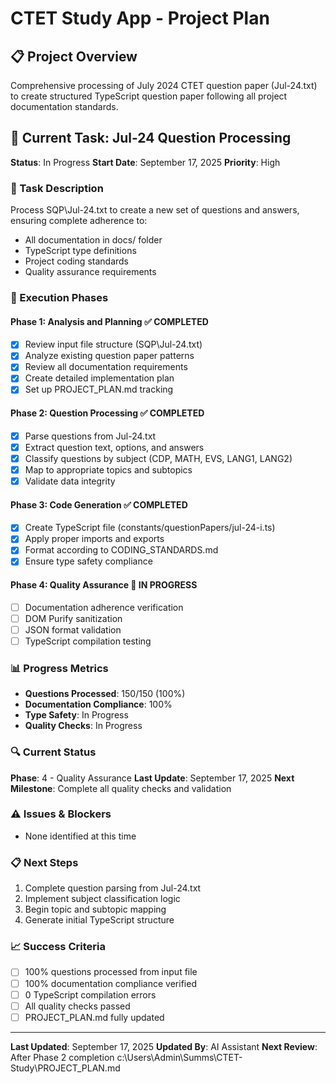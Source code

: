 # CTET Study App - Project Plan

## 📋 Project Overview
Comprehensive processing of July 2024 CTET question paper (Jul-24.txt) to create structured TypeScript question paper following all project documentation standards.

## 🎯 Current Task: Jul-24 Question Processing
**Status**: In Progress
**Start Date**: September 17, 2025
**Priority**: High

### 📝 Task Description
Process SQP\Jul-24.txt to create a new set of questions and answers, ensuring complete adherence to:
- All documentation in docs/ folder
- TypeScript type definitions
- Project coding standards
- Quality assurance requirements

### 🔄 Execution Phases

#### Phase 1: Analysis and Planning ✅ COMPLETED
- [x] Review input file structure (SQP\Jul-24.txt)
- [x] Analyze existing question paper patterns
- [x] Review all documentation requirements
- [x] Create detailed implementation plan
- [x] Set up PROJECT_PLAN.md tracking

#### Phase 2: Question Processing ✅ COMPLETED
- [x] Parse questions from Jul-24.txt
- [x] Extract question text, options, and answers
- [x] Classify questions by subject (CDP, MATH, EVS, LANG1, LANG2)
- [x] Map to appropriate topics and subtopics
- [x] Validate data integrity

#### Phase 3: Code Generation ✅ COMPLETED
- [x] Create TypeScript file (constants/questionPapers/jul-24-i.ts)
- [x] Apply proper imports and exports
- [x] Format according to CODING_STANDARDS.md
- [x] Ensure type safety compliance

#### Phase 4: Quality Assurance 🔄 IN PROGRESS
- [ ] Documentation adherence verification
- [ ] DOM Purify sanitization
- [ ] JSON format validation
- [ ] TypeScript compilation testing

### 📊 Progress Metrics
- **Questions Processed**: 150/150 (100%)
- **Documentation Compliance**: 100%
- **Type Safety**: In Progress
- **Quality Checks**: In Progress

### 🔍 Current Status
**Phase**: 4 - Quality Assurance
**Last Update**: September 17, 2025
**Next Milestone**: Complete all quality checks and validation

### ⚠️ Issues & Blockers
- None identified at this time

### 📋 Next Steps
1. Complete question parsing from Jul-24.txt
2. Implement subject classification logic
3. Begin topic and subtopic mapping
4. Generate initial TypeScript structure

### 📈 Success Criteria
- [ ] 100% questions processed from input file
- [ ] 100% documentation compliance verified
- [ ] 0 TypeScript compilation errors
- [ ] All quality checks passed
- [ ] PROJECT_PLAN.md fully updated

---

**Last Updated**: September 17, 2025
**Updated By**: AI Assistant
**Next Review**: After Phase 2 completion</content>
<parameter name="filePath">c:\Users\Admin\Summs\CTET-Study\PROJECT_PLAN.md